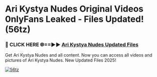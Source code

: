 # Ari Kystya Nudes Original Videos 0nlyFans Leaked - Files Updated! (56tz)

<h3>🔴 CLICK HERE 🌐==►► <a href="https://tinyurl.com/4seja8ks" rel="nofollow">Ari Kystya Nudes Updated Files</a></h3>

Get Ari Kystya Nudes and all content. Now you can access all videos and pictures of Ari Kystya Nudes. New Updated Files 2025!

[![56tz](https://i.imgur.com/EWjZXRe.gif)](https://tinyurl.com/4seja8ks)
